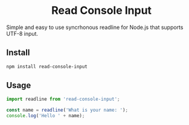 <h1 align="center">Read Console Input</h1>

Simple and easy to use syncrhonous readline for Node.js that supports UTF-8 input.

## Install

```bash
npm install read-console-input
```

## Usage

```jsx
import readline from 'read-console-input';

const name = readline('What is your name: ');
console.log('Hello ' + name);
```
